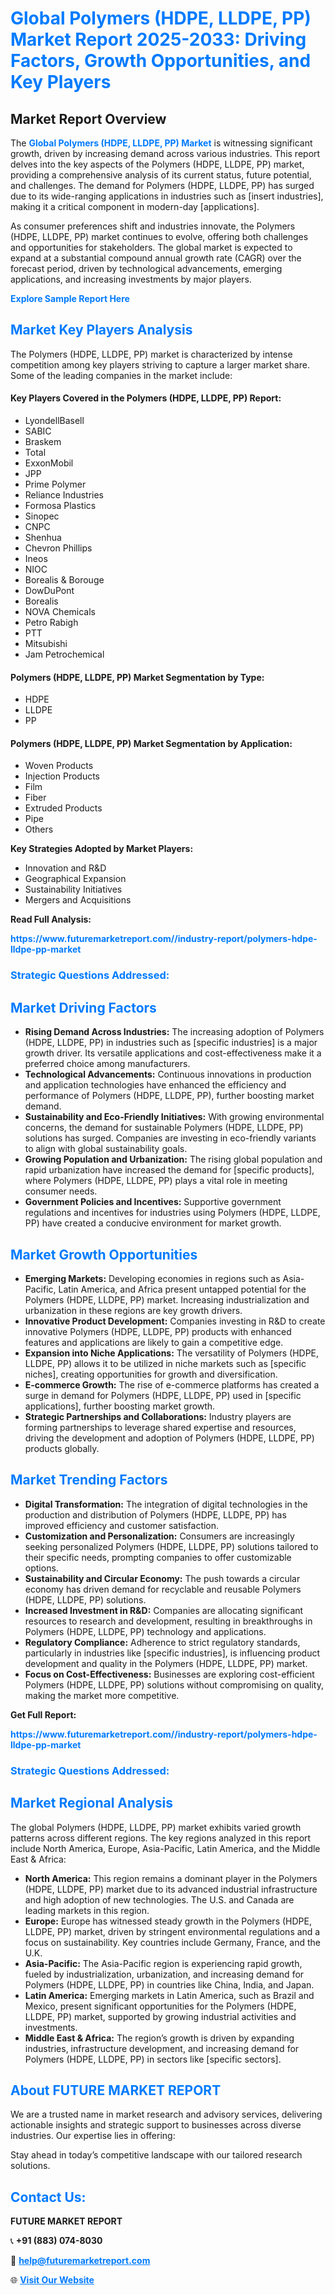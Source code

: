 <h1 style="color: #007BFF;">Global Polymers (HDPE, LLDPE, PP) Market Report 2025-2033: Driving Factors, Growth Opportunities, and Key Players</h1>

<section id="overview">
<h2>Market Report Overview</h2>
<p>The <a href="https://www.futuremarketreport.com//industry-report/polymers-hdpe-lldpe-pp-market" style="color: #007BFF; text-decoration: none;"><strong>Global Polymers (HDPE, LLDPE, PP) Market</strong></a> is witnessing significant growth, driven by increasing demand across various industries. This report delves into the key aspects of the Polymers (HDPE, LLDPE, PP) market, providing a comprehensive analysis of its current status, future potential, and challenges. The demand for Polymers (HDPE, LLDPE, PP) has surged due to its wide-ranging applications in industries such as [insert industries], making it a critical component in modern-day [applications].</p>
<p>As consumer preferences shift and industries innovate, the Polymers (HDPE, LLDPE, PP) market continues to evolve, offering both challenges and opportunities for stakeholders. The global market is expected to expand at a substantial compound annual growth rate (CAGR) over the forecast period, driven by technological advancements, emerging applications, and increasing investments by major players.</p>
</section>

<section id="overview">
<p><a href="https://www.futuremarketreport.com//request-sample/reportId=57121" style="color: #007BFF; text-decoration: none;"><strong>Explore Sample Report Here</strong></a></p>
</section>

<section id="key-players">
<h2 style="color: #007BFF;">Market Key Players Analysis</h2>
<p>The Polymers (HDPE, LLDPE, PP) market is characterized by intense competition among key players striving to capture a larger market share. Some of the leading companies in the market include:</p>
<h4>Key Players Covered in the Polymers (HDPE, LLDPE, PP) Report:</h4>
<ul><li>LyondellBasell</li><li>SABIC</li><li>Braskem</li><li>Total</li><li>ExxonMobil</li><li>JPP</li><li>Prime Polymer</li><li>Reliance Industries</li><li>Formosa Plastics</li><li>Sinopec</li><li>CNPC</li><li>Shenhua</li><li>Chevron Phillips</li><li>Ineos</li><li>NIOC</li><li>Borealis &amp; Borouge</li><li>DowDuPont</li><li>Borealis</li><li>NOVA Chemicals</li><li>Petro Rabigh</li><li>PTT</li><li>Mitsubishi</li><li>Jam Petrochemical</li></ul>
<h4>Polymers (HDPE, LLDPE, PP) Market Segmentation by Type:</h4>
<ul><li>HDPE</li><li>LLDPE</li><li>PP</li></ul>

<h4>Polymers (HDPE, LLDPE, PP) Market Segmentation by Application:</h4>
<ul><li>Woven Products</li><li>Injection Products</li><li>Film</li><li>Fiber</li><li>Extruded Products</li><li>Pipe</li><li>Others</li></ul>
<p><strong>Key Strategies Adopted by Market Players:</strong></p>
<ul>
<li>Innovation and R&D</li>
<li>Geographical Expansion</li>
<li>Sustainability Initiatives</li>
<li>Mergers and Acquisitions</li>
</ul>
</section>

<section>
<p><strong>Read Full Analysis: </strong></p><a href="https://www.futuremarketreport.com//industry-report/polymers-hdpe-lldpe-pp-market" style="color: #007BFF; text-decoration: none;"><strong>https://www.futuremarketreport.com//industry-report/polymers-hdpe-lldpe-pp-market</strong></a>
<h3 style="color: #007BFF;">Strategic Questions Addressed:</h3>
</section>

<section id="driving-factors">
<h2 style="color: #007BFF;">Market Driving Factors</h2>
<ul>
<li><strong>Rising Demand Across Industries:</strong> The increasing adoption of Polymers (HDPE, LLDPE, PP) in industries such as [specific industries] is a major growth driver. Its versatile applications and cost-effectiveness make it a preferred choice among manufacturers.</li>
<li><strong>Technological Advancements:</strong> Continuous innovations in production and application technologies have enhanced the efficiency and performance of Polymers (HDPE, LLDPE, PP), further boosting market demand.</li>
<li><strong>Sustainability and Eco-Friendly Initiatives:</strong> With growing environmental concerns, the demand for sustainable Polymers (HDPE, LLDPE, PP) solutions has surged. Companies are investing in eco-friendly variants to align with global sustainability goals.</li>
<li><strong>Growing Population and Urbanization:</strong> The rising global population and rapid urbanization have increased the demand for [specific products], where Polymers (HDPE, LLDPE, PP) plays a vital role in meeting consumer needs.</li>
<li><strong>Government Policies and Incentives:</strong> Supportive government regulations and incentives for industries using Polymers (HDPE, LLDPE, PP) have created a conducive environment for market growth.</li>
</ul>
</section>

<section id="growth-opportunities">
<h2 style="color: #007BFF;">Market Growth Opportunities</h2>
<ul>
<li><strong>Emerging Markets:</strong> Developing economies in regions such as Asia-Pacific, Latin America, and Africa present untapped potential for the Polymers (HDPE, LLDPE, PP) market. Increasing industrialization and urbanization in these regions are key growth drivers.</li>
<li><strong>Innovative Product Development:</strong> Companies investing in R&D to create innovative Polymers (HDPE, LLDPE, PP) products with enhanced features and applications are likely to gain a competitive edge.</li>
<li><strong>Expansion into Niche Applications:</strong> The versatility of Polymers (HDPE, LLDPE, PP) allows it to be utilized in niche markets such as [specific niches], creating opportunities for growth and diversification.</li>
<li><strong>E-commerce Growth:</strong> The rise of e-commerce platforms has created a surge in demand for Polymers (HDPE, LLDPE, PP) used in [specific applications], further boosting market growth.</li>
<li><strong>Strategic Partnerships and Collaborations:</strong> Industry players are forming partnerships to leverage shared expertise and resources, driving the development and adoption of Polymers (HDPE, LLDPE, PP) products globally.</li>
</ul>
</section>

<section id="trending-factors">
<h2 style="color: #007BFF;">Market Trending Factors</h2>
<ul>
<li><strong>Digital Transformation:</strong> The integration of digital technologies in the production and distribution of Polymers (HDPE, LLDPE, PP) has improved efficiency and customer satisfaction.</li>
<li><strong>Customization and Personalization:</strong> Consumers are increasingly seeking personalized Polymers (HDPE, LLDPE, PP) solutions tailored to their specific needs, prompting companies to offer customizable options.</li>
<li><strong>Sustainability and Circular Economy:</strong> The push towards a circular economy has driven demand for recyclable and reusable Polymers (HDPE, LLDPE, PP) solutions.</li>
<li><strong>Increased Investment in R&D:</strong> Companies are allocating significant resources to research and development, resulting in breakthroughs in Polymers (HDPE, LLDPE, PP) technology and applications.</li>
<li><strong>Regulatory Compliance:</strong> Adherence to strict regulatory standards, particularly in industries like [specific industries], is influencing product development and quality in the Polymers (HDPE, LLDPE, PP) market.</li>
<li><strong>Focus on Cost-Effectiveness:</strong> Businesses are exploring cost-efficient Polymers (HDPE, LLDPE, PP) solutions without compromising on quality, making the market more competitive.</li>
</ul>
</section>

<section>
<p><strong>Get Full Report: </strong></p><a href="https://www.futuremarketreport.com//industry-report/polymers-hdpe-lldpe-pp-market" style="color: #007BFF; text-decoration: none;"><strong>https://www.futuremarketreport.com//industry-report/polymers-hdpe-lldpe-pp-market</strong></a>
<h3 style="color: #007BFF;">Strategic Questions Addressed:</h3>
</section>


<section id="regional-analysis">
<h2 style="color: #007BFF;">Market Regional Analysis</h2>
<p>The global Polymers (HDPE, LLDPE, PP) market exhibits varied growth patterns across different regions. The key regions analyzed in this report include North America, Europe, Asia-Pacific, Latin America, and the Middle East & Africa:</p>
<ul>
<li><strong>North America:</strong> This region remains a dominant player in the Polymers (HDPE, LLDPE, PP) market due to its advanced industrial infrastructure and high adoption of new technologies. The U.S. and Canada are leading markets in this region.</li>
<li><strong>Europe:</strong> Europe has witnessed steady growth in the Polymers (HDPE, LLDPE, PP) market, driven by stringent environmental regulations and a focus on sustainability. Key countries include Germany, France, and the U.K.</li>
<li><strong>Asia-Pacific:</strong> The Asia-Pacific region is experiencing rapid growth, fueled by industrialization, urbanization, and increasing demand for Polymers (HDPE, LLDPE, PP) in countries like China, India, and Japan.</li>
<li><strong>Latin America:</strong> Emerging markets in Latin America, such as Brazil and Mexico, present significant opportunities for the Polymers (HDPE, LLDPE, PP) market, supported by growing industrial activities and investments.</li>
<li><strong>Middle East & Africa:</strong> The region’s growth is driven by expanding industries, infrastructure development, and increasing demand for Polymers (HDPE, LLDPE, PP) in sectors like [specific sectors].</li>
</ul>
</section>

<footer>
<h2 style="color: #007BFF;">About FUTURE MARKET REPORT</h2>
<p>We are a trusted name in market research and advisory services, delivering actionable insights and strategic support to businesses across diverse industries. Our expertise lies in offering:</p>

<p>Stay ahead in today’s competitive landscape with our tailored research solutions.</p>

<h2 style="color: #007BFF;">Contact Us:</h2>
<p><strong>FUTURE MARKET REPORT</strong></p>
<p>📞 <strong>+91 (883) 074-8030</strong></p>
<p>📧 <strong><a href="mailto:help@futuremarketreport.com" style="color: #007BFF;">help@futuremarketreport.com</a></strong></p>
<p>🌐 <strong><a href="https://www.futuremarketreport.com/" style="color: #007BFF;">Visit Our Website</a></strong></p>
</footer>